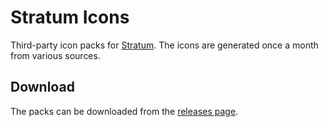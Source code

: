 # Stratum Icons

Third-party icon packs for [Stratum](https://github.com/stratumauth/app). The icons are generated once a month from various sources.

## Download

The packs can be downloaded from the [releases page](https://github.com/stratumauth/app/releases).

